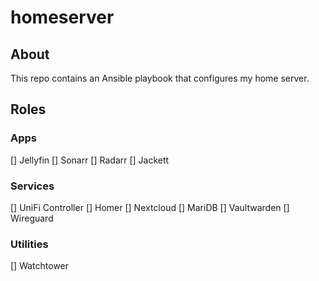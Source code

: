 # homeserver
## About
This repo contains an Ansible playbook that configures my home server.

## Roles
### Apps
[] Jellyfin
[] Sonarr
[] Radarr
[] Jackett

### Services 
[] UniFi Controller
[] Homer
[] Nextcloud
[] MariDB
[] Vaultwarden
[] Wireguard

### Utilities
[] Watchtower

